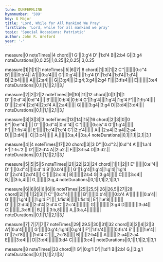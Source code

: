 ```yaml
---
tune: DUNFERMLINE
hymnnumber: '509'
key: G Major
title: 'Lord, While for All Mankind We Pray'
firstline: 'Lord, while for all mankind we pray'
topic: 'Special Occasions: Patriotic'
author: John R. Wreford
year: '-'
---
```

measure||0
noteTimes||4
chord||1
G'||0:g'4
D'||1:d'4
B||2:b4
G||3:g4
noteDurations||0,0.25||1,0.25||2,0.25||3,0.25

measure||1||1||1||1
noteTimes||5||6||7||8
chord||1||3||1||2
C''||||||||0:c''4
B'||||||0:b'4||
A'||||0:a'4||||
G'||0:g'4||||||1:g'4
D'||1:d'4||1:d'4||1:d'4||
B||2:b4||||||
A||||2:a4||||
G||3:g4||||2:g4;3:g4||2:g4
F||||3:fis4||||
E||||||||3:e4
noteDurations||0,1||1,1||2,1||3,1

measure||2||2||2||2
noteTimes||9||10||11||12
chord||0||1||1||1
D''||0:d''4||0:d''4||||
B'||||||0:b'4||0:b'4
G'||1:g'4||||1:g'4||1:g'4
F'||||1:fis'4||||
D'||||2:d'4||2:d'4||2:d'4
A||2:a4||||||
G||||||3:g4||3:g4
D||3:d4||3:d4||||
noteDurations||0,1||1,1||2,1||3,1

measure||3||3||3||3
noteTimes||13||14||15||16
chord||2||3||0||0
E''||0:e''4||||||
D''||||0:d''4||0:d''4||
C''||||||||0:cis''4
G'||1:g'4||||||
F'||||1:fis'4||||
E'||||||1:e'4||1:e'4
C'||2:c'4||||||
A||||2:a4||2:a4||2:a4
D||||3:d4||||
C||3:c4||||||
A,||||||3:a,4||3:a,4
noteDurations||0,1||1,1||2,1||3,1

measure||4||4
noteTimes||17||20
chord||3||3
D''||0:d''2.||0:d''4
A'||||1:a'4
F'||1:fis'2.||
D'||||2:d'4
A||2:a2.||
F||||3:fis4
D||3:d2.||
noteDurations||0,1||1,1||2,1||3,1

measure||5||5||5||5
noteTimes||21||22||23||24
chord||1||1||2||1
E''||||||0:e''4||
D''||||0:d''4||||0:d''4
B'||0:b'4||||||
G'||1:g'4||1:g'4||1:g'4||1:g'4
D'||2:d'4||2:d'4||||
C'||||||2:c'4||
B||||||||2:b4
G||3:g4||||||
C||||||3:c4||
B,||||3:b,4||||
G,||||||||3:g,4
noteDurations||0,1||1,1||2,1||3,1

measure||6||6||6||6||6||6
noteTimes||25||25.5||26||26.5||27||28
chord||2||1||1||2||3||1
C''||0:c''4||||||||||
B'||||||0:b'4||||||0:b'4
A'||||||||||0:a'4||
G'||||||1:g'4||||||1:g'4
F'||||_1:fis'8||||||1:fis'4||
E'||1:e'8||||||||||
D'||||||2:d'4||||2:d'4||2:d'4
C'||2:c'4||||||||||
G||||||||||||3:g4
D||||||||||3:d4||
C||||||||_3:c8||||
B,||||||3:b,8||||||
A,||3:a,4||||||||||
noteDurations||0,1||1,1||2,1||3,1

measure||7||7||7||7||7
noteTimes||29||29.5||30||31||32
chord||3||2||4||2||3
A'||0:a'4||||||||
G'||||||0:g'4;1:g'4||0:g'4||
F'||1:fis'4||||||||0:fis'4
E'||||||||1:e'4||
D'||2:d'8||||||||1:d'4
C'||||_2:c'8||||||
B||||||2:b4||||
A||||||||2:a4||2:a4
E||||||3:e4||||
D||3:d4||||||||3:d4
C||||||||3:c4||
noteDurations||0,1||1,1||2,1||3,1

measure||8
noteTimes||33
chord||1
G'||0:g'1
D'||1:d'1
B||2:b1
G,||3:g,1
noteDurations||0,1||1,1||2,1||3,1

